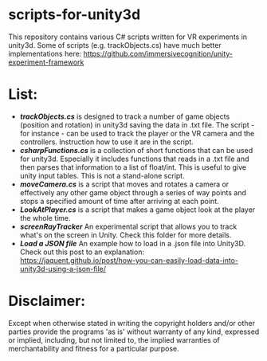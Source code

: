 # scripts-for-unity3d
This repository contains various C# scripts written for VR experiments in unity3d. Some of scripts (e.g. trackObjects.cs) have much better implementations here: https://github.com/immersivecognition/unity-experiment-framework

# List:
* **_trackObjects.cs_** is designed to track a number of game objects (position and rotation) in unity3d saving the data in .txt file. The script - for instance - can be used to track the player or the VR camera and the controllers. Instruction how to use it are in the script.
* **_csharpFunctions.cs_** is a collection of short functions that can be used for unity3d. Especially it includes functions that reads in a .txt file and then parses that information to a list of float/int. This is useful to give unity input tables. This is not a stand-alone script. 
* **_moveCamera.cs_** is a script that moves and rotates a camera or effectively any other game object through a series of way points and stops a specified amount of time after arriving at each point. 
* **_LookAtPlayer.cs_** is a script that makes a game object look at the player the whole time. 
* **_screenRayTracker_** An experimental script that allows you to track what's on the screen in Unity. Check this folder for more details. 
* **_Load a JSON file_** An example how to load in a .json file into Unity3D. Check out this post to an explanation: https://jaquent.github.io/post/how-you-can-easily-load-data-into-unity3d-using-a-json-file/

# Disclaimer: 
Except when otherwise stated in writing the copyright holders and/or other parties provide the programs 'as is' without warranty of any kind, expressed or implied, including, but not limited to, the implied warranties of merchantability and fitness for a particular purpose.
